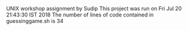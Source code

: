 UNIX workshop assignment by Sudip
This project was run on
Fri Jul 20 21:43:30 IST 2018
The number of lines of code contained in guessinggame.sh is
34
